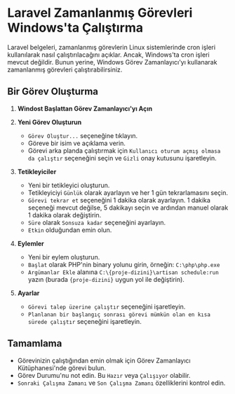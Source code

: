 # Laravel Zamanlanmış Görevleri Windows'ta Çalıştırma

Laravel belgeleri, zamanlanmış görevlerin Linux sistemlerinde cron işleri kullanılarak nasıl çalıştırılacağını açıklar. Ancak, Windows'ta cron işleri mevcut değildir. Bunun yerine, Windows Görev Zamanlayıcı'yı kullanarak zamanlanmış görevleri çalıştırabilirsiniz.

## Bir Görev Oluşturma

1. **Windost Başlattan Görev Zamanlayıcı'yı Açın**
2. **Yeni Görev Oluşturun**
   - `Görev Oluştur...` seçeneğine tıklayın.
   - Göreve bir isim ve açıklama verin.
   - Görevi arka planda çalıştırmak için `Kullanıcı oturum açmış olmasa da çalıştır` seçeneğini seçin ve `Gizli` onay kutusunu işaretleyin.

3. **Tetikleyiciler**
   - Yeni bir tetikleyici oluşturun.
   - Tetikleyiciyi `Günlük` olarak ayarlayın ve her 1 gün tekrarlamasını seçin.
   - `Görevi tekrar et` seçeneğini 1 dakika olarak ayarlayın. 1 dakika seçeneği mevcut değilse, 5 dakikayı seçin ve ardından manuel olarak 1 dakika olarak değiştirin.
   - `Süre` olarak `Sonsuza kadar` seçeneğini ayarlayın.
   - `Etkin` olduğundan emin olun.

4. **Eylemler**
   - Yeni bir eylem oluşturun.
   - `Başlat` olarak PHP'nin binary yolunu girin, örneğin: `C:\php\php.exe`
   - `Argümanlar Ekle` alanına `C:\{proje-dizini}\artisan schedule:run` yazın (burada `{proje-dizini}` uygun yol ile değiştirin).

5. **Ayarlar**
   - `Görevi talep üzerine çalıştır` seçeneğini işaretleyin.
   - `Planlanan bir başlangıç sonrası görevi mümkün olan en kısa sürede çalıştır` seçeneğini işaretleyin.

## Tamamlama

- Görevinizin çalıştığından emin olmak için Görev Zamanlayıcı Kütüphanesi'nde görevi bulun.
- Görev Durumu'nu not edin. Bu `Hazır` veya `Çalışıyor` olabilir.
- `Sonraki Çalışma Zamanı` ve `Son Çalışma Zamanı` özelliklerini kontrol edin.
